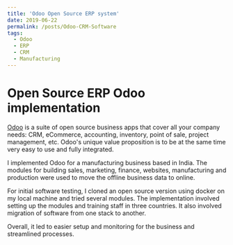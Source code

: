 ```yaml
---
title: 'Odoo Open Source ERP system'
date: 2019-06-22
permalink: /posts/Odoo-CRM-Software
tags:
  - Odoo
  - ERP
  - CRM
  - Manufacturing
---
```


# Open Source ERP Odoo implementation

 <a href="https://www.odoo.com" target="_blank">Odoo</a> is a suite of open source business apps that cover all your company needs: CRM, eCommerce, accounting, inventory, point of sale, project management, etc. Odoo's unique value proposition is to be at the same time very easy to use and fully integrated.

I implemented Odoo for a manufacturing business based in India. The modules for building sales, marketing, finance, websites, manufacturing and production were used to move the offline business data to online.

For initial software testing, I cloned an open source version using docker on my local machine and tried several modules. The implementation involved setting up the modules and training staff in three countries. It also involved migration of software from one stack to another.

Overall, it led to easier setup and monitoring for the business and streamlined processes.